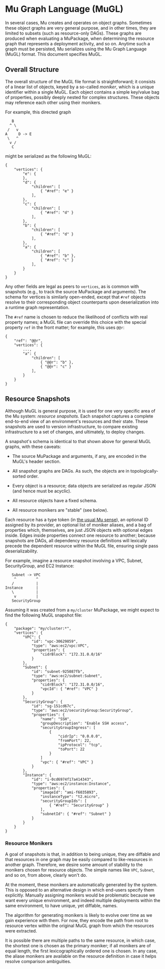 # Mu Graph Language (MuGL)

In several cases, Mu creates and operates on object graphs.  Sometimes these object graphs are very general purpose, and
in other times, they are limited to subsets (such as resource-only DAGs).  These graphs are produced when evaluating
a MuPackage, when determining the resource graph that represents a deployment activity, and so on.  Anytime such a
graph must be persisted, Mu serializes using the Mu Graph Language (MuGL) format.  This document specifies MuGL.

## Overall Structure

The overall structure of the MuGL file format is straightforward; it consists of a linear list of objects, keyed by a
so-called *moniker*, which is a unique identifier within a single MuGL.  Each object contains a simple key/value bag of
properties, possibly deeply nested for complex structures.  These objects may reference each other using their monikers.

For example, this directed graph

       B
      ^ \
     /   v
    A     D -> E
     \   ^
      v /
       C

might be serialized as the following MuGL:

    {
        "vertices": {
            "e": {
            },
            "d": {
                "children": [
                    { "#ref": "e" }
                ],
            },
            "c": {
                "children": [
                    { "#ref": "d" }
                ],
            },
            "b": {
                "children": [
                    { "#ref": "d" }
                ],
            },
            "a": {
                "children": [
                    { "#ref": "b" },
                    { "#ref": "c" }
                ],
            }
        }
    }

Any other fields are legal as peers to `vertices`, as is common with snapshots (e.g., to track the source MuPackage
and arguments).  The schema for vertices is similarly open-ended, except that `#ref` objects resolve to their
corresponding object counterparts upon deserialization into a runtime graph representation.

The `#ref` name is chosen to reduce the likelihood of conflicts with real property names; a MuGL file can override
this choice with the special property `ref` in the front matter; for example, this uses `@@r`:

    {
        "ref": "@@r",
        "vertices": {
            ...,
            "a": {
                "children": [
                    { "@@r": "b" },
                    { "@@r": "c" }
                ],
            }
        }
    }

## Resource Snapshots

Although MuGL is general purpose, it is used for one very specific area of the Mu system: *resource snapshots*.  Each
snapshot captures a complete end-to-end view of an environment's resources and their state.  These snapshots are used to
version infrastructure, to compare existing infrastructure to a set of changes, and ultimately, to deploy changes.

A snapshot's schema is identical to that shown above for general MuGL graphs, with these caveats:

* The source MuPackage and arguments, if any, are encoded in the MuGL's header section.

* All snapshot graphs are DAGs.  As such, the objects are in topologically-sorted order.

* Every object is a resource; data objects are serialized as regular JSON (and hence must be acyclic).

* All resource objects have a fixed schema.

* All resource monikers are "stable" (see below).

Each resource has a type token (in [the usual Mu sense](mupack.md)), an optional ID assigned by its provider, an
optional list of moniker aliases, and a bag of properties which, themselves, are just JSON objects with optional edges
inside.  Edges inside properties connect one resource to another; because snapshots are DAGs, all dependency resource
definitions will lexically precede the dependent resource within the MuGL file, ensuring single pass deserializability.

For example, imagine a resource snapshot involving a VPC, Subnet, SecurityGroup, and EC2 Instance:

       Subnet -> VPC
        ^         ^
       /          |
    Instance      |
       \          |
        v         |
       SecurityGroup

Assuming it was created from a `my/cluster` MuPackage, we might expect to find the following MuGL snapshot file:

    {
        "package": "my/cluster:*",
        "vertices": {
            "VPC": {
                "id": "vpc-30629859",
                "type": "aws:ec2/vpc:VPC",
                "properties": {
                    "cidrBlock": "172.31.0.0/16"
                }
            },
            "Subnet": {
                "id": "subnet-925087fb",
                "type": "aws:ec2/subnet:Subnet",
                "properties": {
                    "cidrBlock": "172.31.0.0/16",
                    "vpcId": { "#ref": "VPC" }
                }
            },
            "SecurityGroup": {
                "id": "sg-151cd67c",
                "type": "aws:ec2/securityGroup:SecurityGroup",
                "properties": {
                    "name": "SSH",
                    "groupDescription": "Enable SSH access",
                    "securityGroupIngress": [
                        {
                            "cidrIp": "0.0.0.0",
                            "fromPort": 22,
                            "ipProtocol": "tcp",
                            "toPort": 22
                        }
                    ]
                    "vpc": { "#ref": "VPC" }
                }
            },
            "Instance": {
                "id": "i-0cd6974f17a414343",
                "type": "aws:ec2/instance:Instance",
                "properties": {
                    "imageId": "ami-f6035893",
                    "instanceType": "t2.micro",
                    "securityGroupIds": [
                        { "#ref": "SecurityGroup" }
                    ],
                    "subnetId": { "#ref": "Subnet" }
                }
            }
        }
    }

### Resource Monikers

A goal of snapshots is that, in addition to being unique, they are diffable and that resources in one graph may be
easily compared to like-resources in another graph.  Therefore, we desire some amount of stability to the monikers
chosen for resource objects.  The simple names like `VPC`, `Subnet`, and so on, from above, clearly won't do.

At the moment, these monikers are automatically generated by the system.  This is opposed to an alternative design in
which end-users specify them explicitly.  Manually assigning monikers would be problematic because we want every unique
environment, and indeed multiple deployments within the same environment, to have unique, yet diffable, names.

The algorithm for generating monikers is likely to evolve over time as we gain experience with them.  For now, they
encode the path from root to resource vertex within the original MuGL graph from which the resources were extracted.

It is possible there are multiple paths to the same resource, in which case, the shortest one is chosen as the primary
moniker; if all monikers are of equal length, the first lexicographically ordered one is chosen.  In any case, the
aliase monikers are available on the resource definition in case it helps resolve comparison ambiguities.


